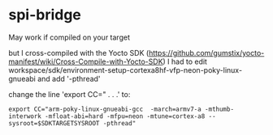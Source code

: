 # spi-bridge
May work if compiled on your target

but I cross-compiled with the Yocto SDK (https://github.com/gumstix/yocto-manifest/wiki/Cross-Compile-with-Yocto-SDK)
I had to edit workspace/sdk/environment-setup-cortexa8hf-vfp-neon-poky-linux-gnueabi and add '-pthread'

change the line 'export CC=" . . .' to:

```
export CC="arm-poky-linux-gnueabi-gcc  -march=armv7-a -mthumb-interwork -mfloat-abi=hard -mfpu=neon -mtune=cortex-a8 --sysroot=$SDKTARGETSYSROOT -pthread"
```
